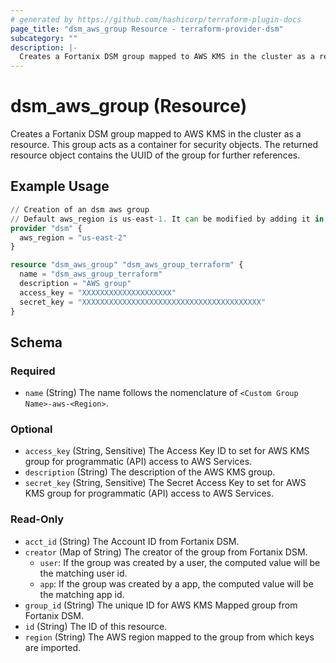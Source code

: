 ```yaml
---
# generated by https://github.com/hashicorp/terraform-plugin-docs
page_title: "dsm_aws_group Resource - terraform-provider-dsm"
subcategory: ""
description: |-
  Creates a Fortanix DSM group mapped to AWS KMS in the cluster as a resource. This group acts as a container for security objects. The returned resource object contains the UUID of the group for further references.
---
```


# dsm_aws_group (Resource)

Creates a Fortanix DSM group mapped to AWS KMS in the cluster as a resource. This group acts as a container for security objects. The returned resource object contains the UUID of the group for further references.

## Example Usage

```terraform
// Creation of an dsm aws group
// Default aws_region is us-east-1. It can be modified by adding it in provider.
provider "dsm" {
  aws_region = "us-east-2"
}

resource "dsm_aws_group" "dsm_aws_group_terraform" {
  name = "dsm_aws_group_terraform"
  description = "AWS group"
  access_key = "XXXXXXXXXXXXXXXXXXXX"
  secret_key = "XXXXXXXXXXXXXXXXXXXXXXXXXXXXXXXXXXXXXXXX"
}
```

<!-- schema generated by tfplugindocs -->
## Schema

### Required

- `name` (String) The name follows the nomenclature of `<Custom Group Name>-aws-<Region>`.

### Optional

- `access_key` (String, Sensitive) The Access Key ID to set for AWS KMS group for programmatic (API) access to AWS Services.
- `description` (String) The description of the AWS KMS group.
- `secret_key` (String, Sensitive) The Secret Access Key to set for AWS KMS group for programmatic (API) access to AWS Services.

### Read-Only

- `acct_id` (String) The Account ID from Fortanix DSM.
- `creator` (Map of String) The creator of the group from Fortanix DSM.
   * `user`: If the group was created by a user, the computed value will be the matching user id.
   * `app`: If the group was created by a app, the computed value will be the matching app id.
- `group_id` (String) The unique ID for AWS KMS Mapped group from Fortanix DSM.
- `id` (String) The ID of this resource.
- `region` (String) The AWS region mapped to the group from which keys are imported.
